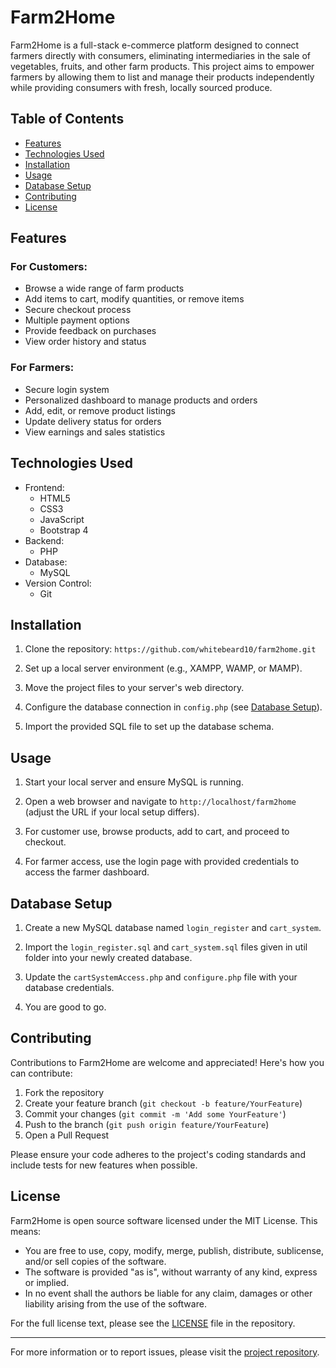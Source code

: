 # Farm2Home

Farm2Home is a full-stack e-commerce platform designed to connect farmers directly with consumers, eliminating intermediaries in the sale of vegetables, fruits, and other farm products. This project aims to empower farmers by allowing them to list and manage their products independently while providing consumers with fresh, locally sourced produce.

## Table of Contents

- [Features](#features)
- [Technologies Used](#technologies-used)
- [Installation](#installation)
- [Usage](#usage)
- [Database Setup](#database-setup)
- [Contributing](#contributing)
- [License](#license)

## Features

### For Customers:
- Browse a wide range of farm products
- Add items to cart, modify quantities, or remove items
- Secure checkout process
- Multiple payment options
- Provide feedback on purchases
- View order history and status

### For Farmers:
- Secure login system
- Personalized dashboard to manage products and orders
- Add, edit, or remove product listings
- Update delivery status for orders
- View earnings and sales statistics

## Technologies Used

- Frontend:
  - HTML5
  - CSS3
  - JavaScript
  - Bootstrap 4
- Backend:
  - PHP
- Database:
  - MySQL
- Version Control:
  - Git

## Installation

1. Clone the repository: ``` https://github.com/whitebeard10/farm2home.git ```
2. Set up a local server environment (e.g., XAMPP, WAMP, or MAMP).

3. Move the project files to your server's web directory.

4. Configure the database connection in `config.php` (see [Database Setup](#database-setup)).

5. Import the provided SQL file to set up the database schema.

## Usage

1. Start your local server and ensure MySQL is running.

2. Open a web browser and navigate to `http://localhost/farm2home` (adjust the URL if your local setup differs).

3. For customer use, browse products, add to cart, and proceed to checkout.

4. For farmer access, use the login page with provided credentials to access the farmer dashboard.

## Database Setup

1. Create a new MySQL database named `login_register` and `cart_system`.

2. Import the `login_register.sql` and `cart_system.sql` files given in util folder into your newly created database.

3. Update the `cartSystemAccess.php` and `configure.php` file with your database credentials.

4. You are good to go.

## Contributing

Contributions to Farm2Home are welcome and appreciated! Here's how you can contribute:

1. Fork the repository
2. Create your feature branch (`git checkout -b feature/YourFeature`)
3. Commit your changes (`git commit -m 'Add some YourFeature'`)
4. Push to the branch (`git push origin feature/YourFeature`)
5. Open a Pull Request

Please ensure your code adheres to the project's coding standards and include tests for new features when possible.

## License

Farm2Home is open source software licensed under the MIT License. This means:

- You are free to use, copy, modify, merge, publish, distribute, sublicense, and/or sell copies of the software.
- The software is provided "as is", without warranty of any kind, express or implied.
- In no event shall the authors be liable for any claim, damages or other liability arising from the use of the software.

For the full license text, please see the [LICENSE](LICENSE) file in the repository.

---

For more information or to report issues, please visit the [project repository](https://github.com/whitebeard10/farm2home.git).
   
